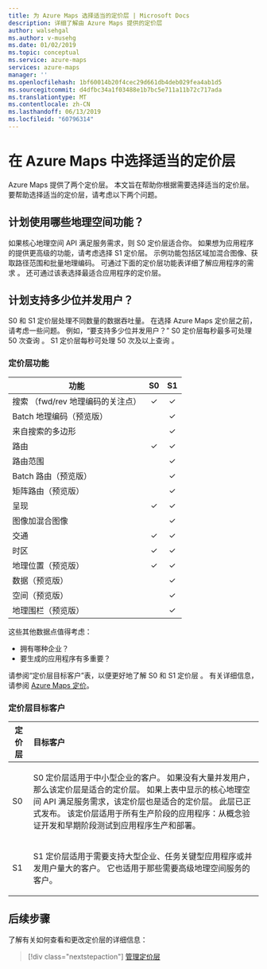 ```yaml
---
title: 为 Azure Maps 选择适当的定价层 | Microsoft Docs
description: 详细了解由 Azure Maps 提供的定价层
author: walsehgal
ms.author: v-musehg
ms.date: 01/02/2019
ms.topic: conceptual
ms.service: azure-maps
services: azure-maps
manager: ''
ms.openlocfilehash: 1bf60014b20f4cec29d661db4deb029fea4ab1d5
ms.sourcegitcommit: d4dfbc34a1f03488e1b7bc5e711a11b72c717ada
ms.translationtype: MT
ms.contentlocale: zh-CN
ms.lasthandoff: 06/13/2019
ms.locfileid: "60796314"
---
```

# <a name="choose-the-right-pricing-tier-in-azure-maps"></a>在 Azure Maps 中选择适当的定价层

Azure Maps 提供了两个定价层。 本文旨在帮助你根据需要选择适当的定价层。 要帮助选择适当的定价层，请考虑以下两个问题。

## <a name="what-geospatial-capabilities-do-i-plan-to-use"></a>计划使用哪些地理空间功能？
如果核心地理空间 API 满足服务需求，则 S0 定价层适合你。 如果想为应用程序的提供更高级的功能，请考虑选择 S1 定价层。 示例功能包括区域加混合图像、获取路径范围和批量地理编码。 可通过下面的定价层功能表详细了解应用程序的需求  。 还可通过该表选择最适合应用程序的定价层。

## <a name="how-many-concurrent-users-do-i-plan-to-support"></a>计划支持多少位并发用户？ 
S0 和 S1 定价层处理不同数量的数据吞吐量。 在选择 Azure Maps 定价层之前，请考虑一些问题。 例如，“要支持多少位并发用户？” S0 定价层每秒最多可处理 50 次查询  。 S1 定价层每秒可处理 50 次及以上查询  。

### <a name="pricing-tier-capabilities"></a>定价层功能

| 功能                              |        S0           |  S1      |
|-----------------------------------------|:-------------------:|:--------:|
| 搜索 （fwd/rev 地理编码的关注点）  |        ✓           |     ✓    |
| Batch 地理编码（预览版）              |                   |     ✓    |
| 来自搜索的多边形          |                   |     ✓    |
| 路由                                 |        ✓           |     ✓    |
| 路由范围                    |                   |     ✓    |
| Batch 路由（预览版）                |                   |     ✓    |
| 矩阵路由（预览版）               |                   |     ✓    |
| 呈现                                  |        ✓           |     ✓    |
| 图像加混合图像    |            |     ✓    |
| 交通                                 |        ✓           |     ✓    |
| 时区                              |        ✓           |     ✓    |
| 地理位置（预览版）                |        ✓           |     ✓    |
| 数据（预览版）               |                   |     ✓    |
| 空间（预览版）               |                   |     ✓    |
| 地理围栏（预览版）               |                   |     ✓    |



这些其他数据点值得考虑：
* 拥有哪种企业？
* 要生成的应用程序有多重要？

请参阅“定价层目标客户”表，以便更好地了解 S0 和 S1 定价层  。 有关详细信息，请参阅 [Azure Maps 定价](https://azure.microsoft.com/pricing/details/azure-maps/)。 

### <a name="pricing-tier-targeted-customers"></a>定价层目标客户

| 定价层  |     目标客户                                                                |
|---------------|:-----------------------------------------------------------------------------------------|
| S0            |    <p>S0 定价层适用于中小型企业的客户。 如果没有大量并发用户，那么该定价层是适合的定价层。 如果上表中显示的核心地理空间 API 满足服务需求，该定价层也是适合的定价层。 此层已正式发布。 该定价层适用于所有生产阶段的应用程序：从概念验证开发和早期阶段测试到应用程序生产和部署。<p>|
| S1            |    <p>S1 定价层适用于需要支持大型企业、任务关键型应用程序或并发用户量大的客户。 它也适用于那些需要高级地理空间服务的客户。</p>|

## <a name="next-steps"></a>后续步骤

了解有关如何查看和更改定价层的详细信息：

> [!div class="nextstepaction"] 
> [管理定价层](how-to-manage-pricing-tier.md)
